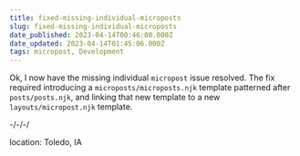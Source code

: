 ```yaml
---
title: fixed-missing-individual-microposts
slug: fixed-missing-individual-microposts
date_published: 2023-04-14T00:46:00.000Z
date_updated: 2023-04-14T01:45:06.000Z
tags: micropost, Development
---
```


Ok, I now have the missing individual `micropost` issue resolved.  The fix required introducing a `microposts/microposts.njk` template patterned after `posts/posts.njk`, and linking that new template to a new `layouts/micropost.njk` template.

-/-/-/

location: Toledo, IA
